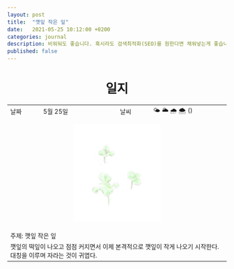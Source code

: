 ```yaml
---
layout: post
title:  "깻잎 작은 잎"
date:   2021-05-25 10:12:00 +0200
categories: journal
description: 비워둬도 좋습니다. 혹시라도 검색최적화(SEO)를 원한다면 채워넣는게 좋습니다.
published: false
---
```

 
<h1 style='text-align:center;font-weight:bold;'>일지</h1>

<table>

  <tr>
    <td style="width: 15%;" >날짜</td>
    <td style="width: 35%;" >5월 25일</td>
    <td style="width: 15%;" >날씨</td>
    <td style="width: 35%;" >&#127780; &#127781; &#127783; &#127784; () </td>
  </tr>
  <tr><td colspan=4> <p align="center">
     <img src="/asset/images/perilla-sketch-04.jpg" width="200px" />
     </p> </td></tr>
  <tr><td colspan=4> 주제: 깻잎 작은 잎 </td></tr>
  <tr><td colspan=4 class="notes">깻잎의 떡잎이 나오고 점점 커지면서 이제 본격적으로 깻잎이 작게 나오기 시작한다. 대칭을 이루며 자라는 것이 귀엽다. </td></tr>
</table>





